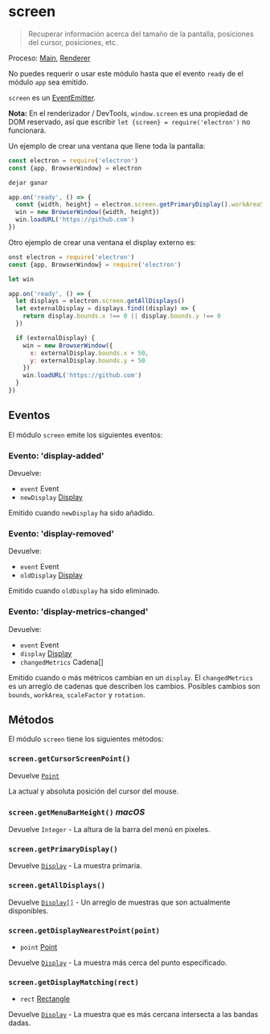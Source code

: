 # screen

> Recuperar información acerca del tamaño de la pantalla, posiciones del cursor, posiciones, etc.

Proceso: [Main](../glossary.md#main-process), [Renderer](../glossary.md#renderer-process)

No puedes requerir o usar este módulo hasta que el evento `ready` de el módulo `app` sea emitido.

`screen` es un [EventEmitter](https://nodejs.org/api/events.html#events_class_eventemitter).

**Nota:** En el renderizador / DevTools, `window.screen` es una propiedad de DOM reservado, así que escribir `let {screen} = require('electron')` no funcionará.

Un ejemplo de crear una ventana que llene toda la pantalla:

```javascript
const electron = require('electron')
const {app, BrowserWindow} = electron

dejar ganar

app.on('ready', () => {
  const {width, height} = electron.screen.getPrimaryDisplay().workAreaSize
  win = new BrowserWindow({width, height})
  win.loadURL('https://github.com')
})
```

Otro ejemplo de crear una ventana el display externo es:

```javascript
onst electron = require('electron')
const {app, BrowserWindow} = require('electron')

let win

app.on('ready', () => {
  let displays = electron.screen.getAllDisplays()
  let externalDisplay = displays.find((display) => {
    return display.bounds.x !== 0 || display.bounds.y !== 0
  })

  if (externalDisplay) {
    win = new BrowserWindow({
      x: externalDisplay.bounds.x + 50,
      y: externalDisplay.bounds.y + 50
    })
    win.loadURL('https://github.com')
  }
})
```

## Eventos

El módulo `screen` emite los siguientes eventos:

### Evento: 'display-added'

Devuelve:

* `event` Event
* `newDisplay` [Display](structures/display.md)

Emitido cuando `newDisplay` ha sido añadido.

### Evento: 'display-removed'

Devuelve:

* `event` Event
* `oldDisplay` [Display](structures/display.md)

Emitido cuando `oldDisplay` ha sido eliminado.

### Evento: 'display-metrics-changed'

Devuelve:

* `event` Event
* `display` [Display](structures/display.md)
* `changedMetrics` Cadena[]

Emitido cuando o más métricos cambian en un `display`. El `changedMetrics` es un arreglo de cadenas que describen los cambios. Posibles cambios son `bounds`, `workArea`, `scaleFactor` y `rotation`.

## Métodos

El módulo `screen` tiene los siguientes métodos:

### `screen.getCursorScreenPoint()`

Devuelve [`Point`](structures/point.md)

La actual y absoluta posición del cursor del mouse.

### `screen.getMenuBarHeight()` *macOS*

Devuelve `Integer` - La altura de la barra del menú en pixeles.

### `screen.getPrimaryDisplay()`

Devuelve [`Display`](structures/display.md) - La muestra primaria.

### `screen.getAllDisplays()`

Devuelve [`Display[]`](structures/display.md) - Un arreglo de muestras que son actualmente disponibles.

### `screen.getDisplayNearestPoint(point)`

* `point` [Point](structures/point.md)

Devuelve [`Display`](structures/display.md) - La muestra más cerca del punto especificado.

### `screen.getDisplayMatching(rect)`

* `rect` [Rectangle](structures/rectangle.md)

Devuelve [`Display`](structures/display.md) - La muestra que es más cercana intersecta a las bandas dadas.